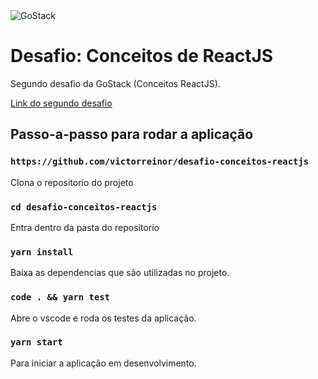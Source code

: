 <img alt="GoStack" src="https://storage.googleapis.com/golden-wind/bootcamp-gostack/header-desafios.png" />

# Desafio: Conceitos de ReactJS

Segundo desafio da GoStack (Conceitos ReactJS).

[Link do segundo desafio](https://github.com/Rocketseat/bootcamp-gostack-desafios/tree/master/desafio-conceitos-reactjs "Link do segundo desafio")

## Passo-a-passo para rodar a aplicação

### `https://github.com/victorreinor/desafio-conceitos-reactjs`
Clona o repositorio do projeto

### `cd desafio-conceitos-reactjs`
Entra dentro da pasta do repositorio

### `yarn install`
Baixa as dependencias que são utilizadas no projeto.

### `code . && yarn test`
Abre o vscode e roda os testes da aplicação.

### `yarn start`
Para iniciar a aplicação em desenvolvimento.

